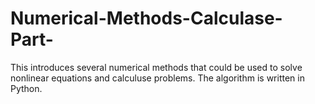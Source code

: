 # Numerical-Methods-Calculase-Part-
This introduces several numerical methods that could be used to solve nonlinear equations and calculuse problems. The algorithm is written in Python.
